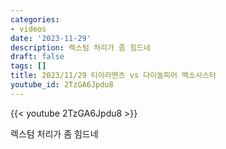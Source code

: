 ```yaml
---
categories:
- videos
date: '2023-11-29'
description: 렉스텀 처리가 좀 힘드네
draft: false
tags: []
title: 2023/11/29 티아라멘츠 vs 다이놀피어 엑소시스터
youtube_id: 2TzGA6Jpdu8
---
```



{{< youtube 2TzGA6Jpdu8 >}}

렉스텀 처리가 좀 힘드네